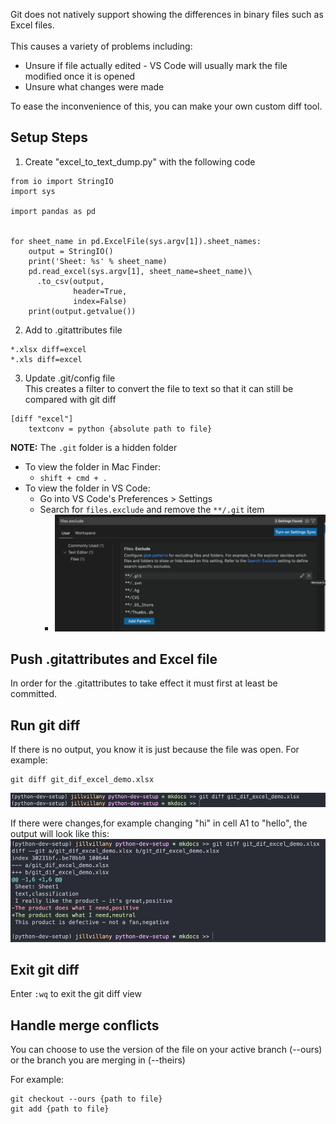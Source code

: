 Git does not natively support showing the differences in binary files such as Excel files. 
<br>
<br>
This causes a variety of problems including:

- Unsure if file actually edited - VS Code will usually mark the file modified once it is opened
- Unsure what changes were made

To ease the inconvenience of this, you can make your own custom diff tool.

## Setup Steps

1. Create "excel_to_text_dump.py" with the following code
```
from io import StringIO
import sys

import pandas as pd


for sheet_name in pd.ExcelFile(sys.argv[1]).sheet_names:
    output = StringIO()
    print('Sheet: %s' % sheet_name)
    pd.read_excel(sys.argv[1], sheet_name=sheet_name)\
      .to_csv(output,
              header=True,
              index=False)
    print(output.getvalue())
```

2. Add to .gitattributes file
```
*.xlsx diff=excel
*.xls diff=excel
```
3. Update .git/config file <br>
This creates a filter to convert the file to text so that it can still be compared with git diff

```
[diff "excel"]
	textconv = python {absolute path to file}
```

**NOTE:** The `.git` folder is a hidden folder 

- To view the folder in Mac Finder:
    - `shift + cmd + .`
- To view the folder in VS Code:
    - Go into VS Code's Preferences > Settings
    - Search for `files.exclude` and remove the `**/.git` item
        - <img src="../../img/remove-git-exclusion.png">

## Push .gitattributes and Excel file

In order for the .gitattributes to take effect it must first at least be committed.

## Run git diff

If there is no output, you know it is just because the file was open. For example:
```
git diff git_dif_excel_demo.xlsx
```
<img src="../../img/no-excel-change.png">

If there were changes,for example changing "hi" in cell A1 to "hello", the output will look like this:
<img src="../../img/git-excel-changes.png">

## Exit git diff
Enter `:wq` to exit the git diff view

## Handle merge conflicts
You can choose to use the version of the file on your active branch (--ours) or the branch you are merging in (--theirs)

For example:
```
git checkout --ours {path to file}
git add {path to file}
```
